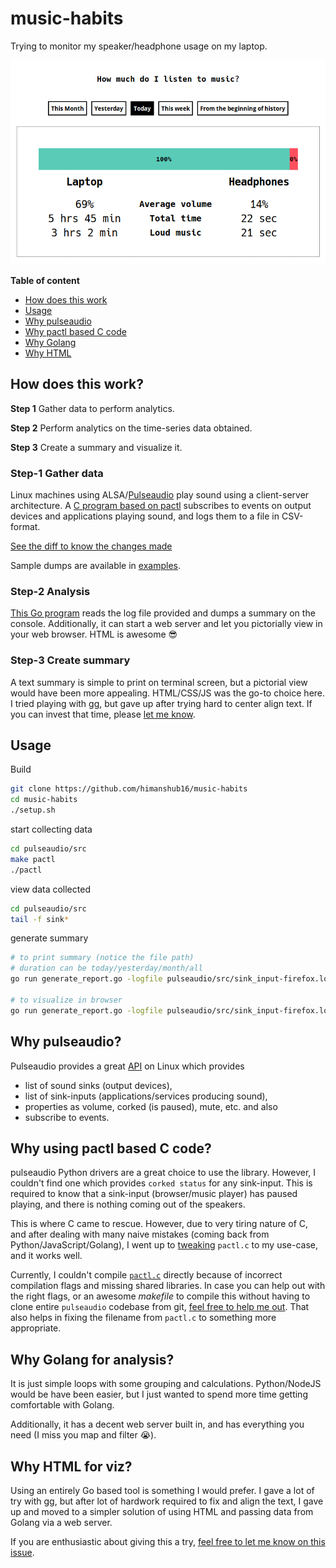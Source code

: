 # music-habits

Trying to monitor my speaker/headphone usage on my laptop.

![GIF](preview.gif)

**Table of content**
* [How does this work](#how-does-this-work)
* [Usage](#usage)
* [Why pulseaudio](#why-pulseaudio)
* [Why pactl based C code](#why-using-pactl-based-c-code)
* [Why Golang](#why-golang-for-analysis)
* [Why HTML](#why-html-for-viz)

## How does this work?
**Step 1** Gather data to perform analytics.

**Step 2** Perform analytics on the time-series data obtained.

**Step 3** Create a summary and visualize it.

### Step-1 Gather data
Linux machines using ALSA/[Pulseaudio](https://www.freedesktop.org/wiki/Software/PulseAudio/) play sound using a client-server architecture.
A [C program based on pactl](pactl.c) subscribes to events on output devices and applications playing sound, and logs them to a file in CSV-format.

[See the diff to know the changes made](https://github.com/himanshub16/music-habits/commit/598648e7ac7f047131a623b3b60231799b3adf85#diff-3e6480237f62687e7fb6155633276902)

Sample dumps are available in [examples](examples).

### Step-2 Analysis
  [This Go program](generate_report.go) reads the log file provided and dumps a summary on the console. Additionally, it can start a web server and let you pictorially view in your web browser. HTML is awesome :sunglasses:


### Step-3 Create summary
A text summary is simple to print on terminal screen, but a pictorial view would have been more appealing.
HTML/CSS/JS was the go-to choice here. I tried playing with [gg](https://github.com/fogleman/gg), but gave up after trying hard to center align text. If you can invest that time, please [let me know](https://github.com/himanshub16/music-habits/issues/1).

## Usage

Build
```bash
git clone https://github.com/himanshub16/music-habits
cd music-habits
./setup.sh
```

start collecting data
```bash
cd pulseaudio/src
make pactl
./pactl
```

view data collected
```bash
cd pulseaudio/src
tail -f sink*
```

generate summary
```bash
# to print summary (notice the file path)
# duration can be today/yesterday/month/all
go run generate_report.go -logfile pulseaudio/src/sink_input-firefox.log -duration today

# to visualize in browser
go run generate_report.go -logfile pulseaudio/src/sink_input-firefox.log -interactive -port 5000
```

## Why pulseaudio?
Pulseaudio provides a great [API](https://freedesktop.org/software/pulseaudio/doxygen/index.html) on Linux which provides
* list of sound sinks (output devices),
* list of sink-inputs (applications/services producing sound),
* properties as volume, corked (is paused), mute, etc. and also
* subscribe to events.

## Why using pactl based C code?
pulseaudio Python drivers are a great choice to use the library. However, I couldn't find one which provides `corked status` for any sink-input. This is required to know that a sink-input (browser/music player) has paused playing, and there is nothing coming out of the speakers.

This is where C came to rescue. However, due to very tiring nature of C, and after dealing with many naive mistakes (coming back from Python/JavaScript/Golang), I went up to [tweaking](https://github.com/himanshub16/music-habits/commit/598648e7ac7f047131a623b3b60231799b3adf85#diff-3e6480237f62687e7fb6155633276902) `pactl.c` to my use-case, and it works well.

Currently, I couldn't compile [`pactl.c`](pactl.c) directly because of incorrect compilation flags and missing shared libraries.
In case you can help out with the right flags, or an awesome *makefile* to compile this without having to clone entire `pulseaudio` codebase from git, [feel free to help me out](https://github.com/himanshub16/music-habits/issues/2).
That also helps in fixing the filename from `pactl.c` to something more appropriate.

## Why Golang for analysis?
It is just simple loops with some grouping and calculations. Python/NodeJS would be have been easier, but I just wanted to spend more time getting comfortable with Golang.

Additionally, it has a decent web server built in, and has everything you need (I miss you map and filter :sob:).

## Why HTML for viz?
Using an entirely Go based tool is something I would prefer. I gave a lot of try with [gg](https://github.com/fogleman/gg), but after lot of hardwork required to fix and align the text, I gave up and moved to a simpler solution of using HTML and passing data from Golang via a web server.

If you are enthusiastic about giving this a try, [feel free to let me know on this issue](https://github.com/himanshub16/music-habits/issues/1).
